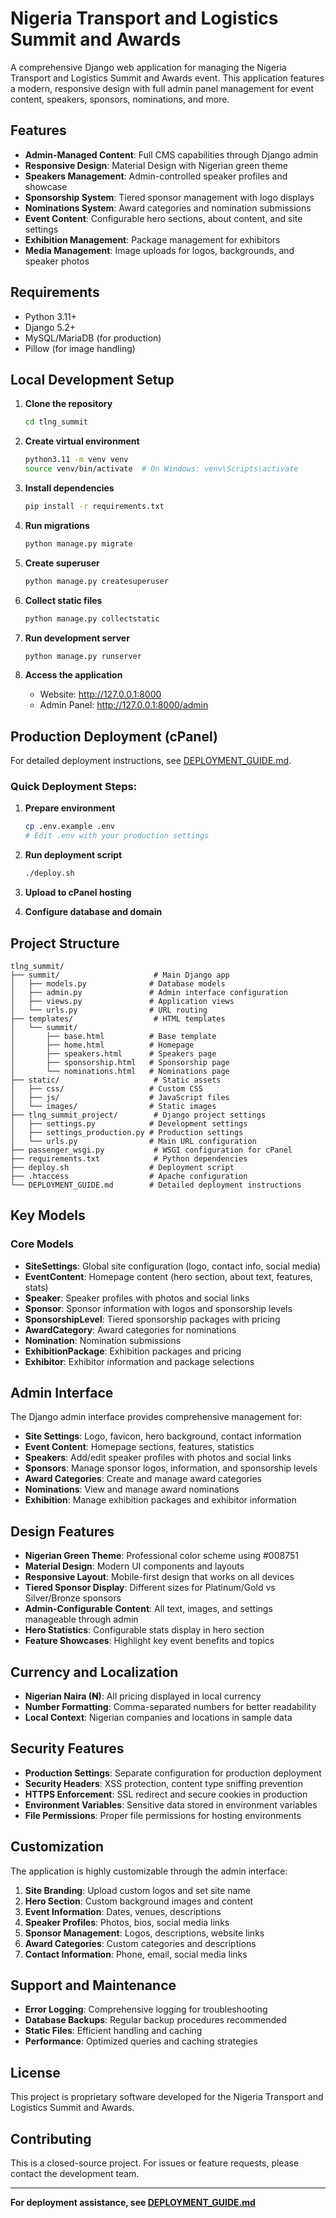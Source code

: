 # Nigeria Transport and Logistics Summit and Awards

A comprehensive Django web application for managing the Nigeria Transport and Logistics Summit and Awards event. This application features a modern, responsive design with full admin panel management for event content, speakers, sponsors, nominations, and more.

## Features

- **Admin-Managed Content**: Full CMS capabilities through Django admin
- **Responsive Design**: Material Design with Nigerian green theme
- **Speakers Management**: Admin-controlled speaker profiles and showcase
- **Sponsorship System**: Tiered sponsor management with logo displays
- **Nominations System**: Award categories and nomination submissions
- **Event Content**: Configurable hero sections, about content, and site settings
- **Exhibition Management**: Package management for exhibitors
- **Media Management**: Image uploads for logos, backgrounds, and speaker photos

## Requirements

- Python 3.11+
- Django 5.2+
- MySQL/MariaDB (for production)
- Pillow (for image handling)

## Local Development Setup

1. **Clone the repository**
   ```bash
   cd tlng_summit
   ```

2. **Create virtual environment**
   ```bash
   python3.11 -m venv venv
   source venv/bin/activate  # On Windows: venv\Scripts\activate
   ```

3. **Install dependencies**
   ```bash
   pip install -r requirements.txt
   ```

4. **Run migrations**
   ```bash
   python manage.py migrate
   ```

5. **Create superuser**
   ```bash
   python manage.py createsuperuser
   ```

6. **Collect static files**
   ```bash
   python manage.py collectstatic
   ```

7. **Run development server**
   ```bash
   python manage.py runserver
   ```

8. **Access the application**
   - Website: http://127.0.0.1:8000
   - Admin Panel: http://127.0.0.1:8000/admin

## Production Deployment (cPanel)

For detailed deployment instructions, see [DEPLOYMENT_GUIDE.md](DEPLOYMENT_GUIDE.md).

### Quick Deployment Steps:

1. **Prepare environment**
   ```bash
   cp .env.example .env
   # Edit .env with your production settings
   ```

2. **Run deployment script**
   ```bash
   ./deploy.sh
   ```

3. **Upload to cPanel hosting**

4. **Configure database and domain**

## Project Structure

```
tlng_summit/
├── summit/                     # Main Django app
│   ├── models.py              # Database models
│   ├── admin.py               # Admin interface configuration
│   ├── views.py               # Application views
│   └── urls.py                # URL routing
├── templates/                  # HTML templates
│   └── summit/
│       ├── base.html          # Base template
│       ├── home.html          # Homepage
│       ├── speakers.html      # Speakers page
│       ├── sponsorship.html   # Sponsorship page
│       └── nominations.html   # Nominations page
├── static/                     # Static assets
│   ├── css/                   # Custom CSS
│   ├── js/                    # JavaScript files
│   └── images/                # Static images
├── tlng_summit_project/        # Django project settings
│   ├── settings.py            # Development settings
│   ├── settings_production.py # Production settings
│   └── urls.py                # Main URL configuration
├── passenger_wsgi.py           # WSGI configuration for cPanel
├── requirements.txt            # Python dependencies
├── deploy.sh                  # Deployment script
├── .htaccess                  # Apache configuration
└── DEPLOYMENT_GUIDE.md        # Detailed deployment instructions
```

## Key Models

### Core Models
- **SiteSettings**: Global site configuration (logo, contact info, social media)
- **EventContent**: Homepage content (hero section, about text, features, stats)
- **Speaker**: Speaker profiles with photos and social links
- **Sponsor**: Sponsor information with logos and sponsorship levels
- **SponsorshipLevel**: Tiered sponsorship packages with pricing
- **AwardCategory**: Award categories for nominations
- **Nomination**: Nomination submissions
- **ExhibitionPackage**: Exhibition packages and pricing
- **Exhibitor**: Exhibitor information and package selections

## Admin Interface

The Django admin interface provides comprehensive management for:

- **Site Settings**: Logo, favicon, hero background, contact information
- **Event Content**: Homepage sections, features, statistics
- **Speakers**: Add/edit speaker profiles with photos and social links  
- **Sponsors**: Manage sponsor logos, information, and sponsorship levels
- **Award Categories**: Create and manage award categories
- **Nominations**: View and manage award nominations
- **Exhibition**: Manage exhibition packages and exhibitor information

## Design Features

- **Nigerian Green Theme**: Professional color scheme using #008751
- **Material Design**: Modern UI components and layouts
- **Responsive Layout**: Mobile-first design that works on all devices
- **Tiered Sponsor Display**: Different sizes for Platinum/Gold vs Silver/Bronze sponsors
- **Admin-Configurable Content**: All text, images, and settings manageable through admin
- **Hero Statistics**: Configurable stats display in hero section
- **Feature Showcases**: Highlight key event benefits and topics

## Currency and Localization

- **Nigerian Naira (₦)**: All pricing displayed in local currency
- **Number Formatting**: Comma-separated numbers for better readability
- **Local Context**: Nigerian companies and locations in sample data

## Security Features

- **Production Settings**: Separate configuration for production deployment
- **Security Headers**: XSS protection, content type sniffing prevention
- **HTTPS Enforcement**: SSL redirect and secure cookies in production
- **Environment Variables**: Sensitive data stored in environment variables
- **File Permissions**: Proper file permissions for hosting environments

## Customization

The application is highly customizable through the admin interface:

1. **Site Branding**: Upload custom logos and set site name
2. **Hero Section**: Custom background images and content
3. **Event Information**: Dates, venues, descriptions
4. **Speaker Profiles**: Photos, bios, social media links
5. **Sponsor Management**: Logos, descriptions, website links
6. **Award Categories**: Custom categories and descriptions
7. **Contact Information**: Phone, email, social media links

## Support and Maintenance

- **Error Logging**: Comprehensive logging for troubleshooting
- **Database Backups**: Regular backup procedures recommended
- **Static Files**: Efficient handling and caching
- **Performance**: Optimized queries and caching strategies

## License

This project is proprietary software developed for the Nigeria Transport and Logistics Summit and Awards.

## Contributing

This is a closed-source project. For issues or feature requests, please contact the development team.

---

**For deployment assistance, see [DEPLOYMENT_GUIDE.md](DEPLOYMENT_GUIDE.md)**
